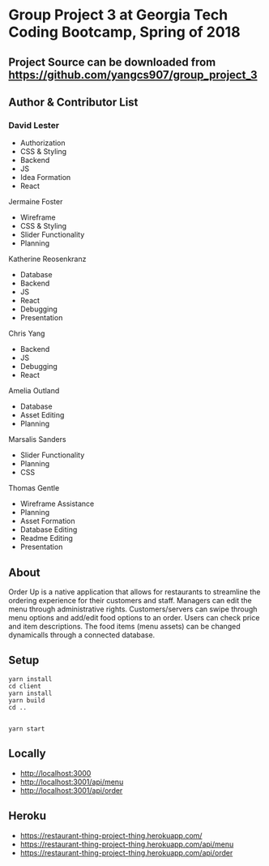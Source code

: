 <im src="" width="250" height="250">

# Group Project 3 at Georgia Tech Coding Bootcamp, Spring of 2018

## Project Source can be downloaded from https://github.com/yangcs907/group_project_3

## Author & Contributor List
### David Lester
- Authorization
- CSS & Styling
- Backend
- JS
- Idea Formation
- React

Jermaine Foster
- Wireframe
- CSS & Styling
- Slider Functionality
- Planning

Katherine Reosenkranz
- Database
- Backend
- JS
- React
- Debugging
- Presentation 

Chris Yang
- Backend
- JS
- Debugging
- React

Amelia Outland
- Database
- Asset Editing
- Planning 

Marsalis Sanders
- Slider Functionality
- Planning
- CSS

Thomas Gentle
- Wireframe Assistance
- Planning
- Asset Formation
- Database Editing
- Readme Editing
- Presentation


## About 
Order Up is a native application that allows for restaurants to streamline the ordering experience for their customers and staff.
Managers can edit the menu through administrative rights. Customers/servers can swipe through menu options and add/edit food options to an order. Users can check price and item descriptions. The food items (menu assets) can be changed dynamicalls through a connected database. 

## Setup


```
yarn install
cd client
yarn install
yarn build
cd ..


yarn start
```

## Locally
+ <http://localhost:3000>
+ <http://localhost:3001/api/menu>
+ <http://localhost:3001/api/order>

## Heroku
+ https://restaurant-thing-project-thing.herokuapp.com/
+ https://restaurant-thing-project-thing.herokuapp.com/api/menu
+ https://restaurant-thing-project-thing.herokuapp.com/api/order
